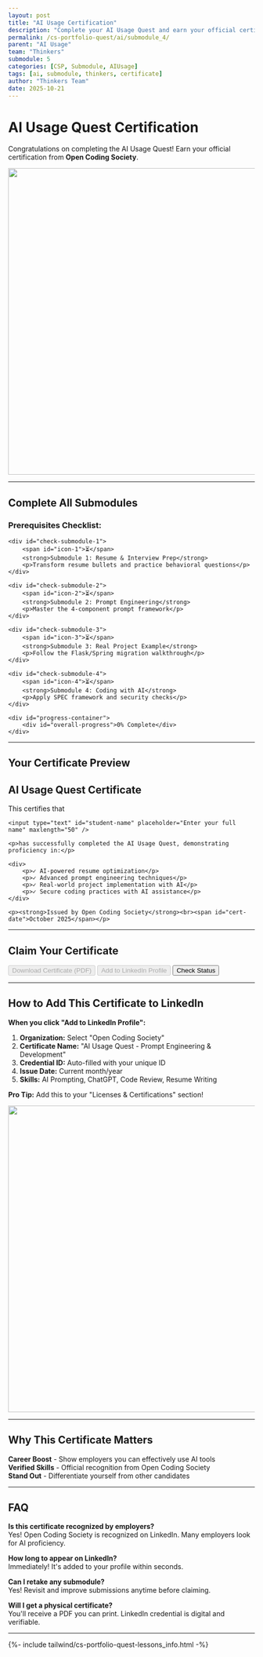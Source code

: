```yaml
---
layout: post
title: "AI Usage Certification"
description: "Complete your AI Usage Quest and earn your official certification from Open Coding Society. Add it to your LinkedIn profile to showcase your skills."
permalink: /cs-portfolio-quest/ai/submodule_4/
parent: "AI Usage"
team: "Thinkers"
submodule: 5
categories: [CSP, Submodule, AIUsage]
tags: [ai, submodule, thinkers, certificate]
author: "Thinkers Team"
date: 2025-10-21
---
```


# AI Usage Quest Certification

Congratulations on completing the AI Usage Quest! Earn your official certification from **Open Coding Society**.

<img src="{{site.baseurl}}/images/docx/Quests_QuestOfCode-AIUsage-Thinkers_image5.png" height="625">

---

## Complete All Submodules

<div id="checklist-container">
    <h3>Prerequisites Checklist:</h3>
    
    <div id="check-submodule-1">
        <span id="icon-1">⏳</span>
        <strong>Submodule 1: Resume & Interview Prep</strong>
        <p>Transform resume bullets and practice behavioral questions</p>
    </div>
    
    <div id="check-submodule-2">
        <span id="icon-2">⏳</span>
        <strong>Submodule 2: Prompt Engineering</strong>
        <p>Master the 4-component prompt framework</p>
    </div>
    
    <div id="check-submodule-3">
        <span id="icon-3">⏳</span>
        <strong>Submodule 3: Real Project Example</strong>
        <p>Follow the Flask/Spring migration walkthrough</p>
    </div>
    
    <div id="check-submodule-4">
        <span id="icon-4">⏳</span>
        <strong>Submodule 4: Coding with AI</strong>
        <p>Apply SPEC framework and security checks</p>
    </div>
    
    <div id="progress-container">
        <div id="overall-progress">0% Complete</div>
    </div>
</div>

<div id="status-message"></div>

---

## Your Certificate Preview

<div id="cert-preview">
    <h2>AI Usage Quest Certificate</h2>
    <p>This certifies that</p>
    
    <input type="text" id="student-name" placeholder="Enter your full name" maxlength="50" />
    
    <p>has successfully completed the AI Usage Quest, demonstrating proficiency in:</p>
    
    <div>
        <p>✓ AI-powered resume optimization</p>
        <p>✓ Advanced prompt engineering techniques</p>
        <p>✓ Real-world project implementation with AI</p>
        <p>✓ Secure coding practices with AI assistance</p>
    </div>
    
    <p><strong>Issued by Open Coding Society</strong><br><span id="cert-date">October 2025</span></p>
</div>

---

## Claim Your Certificate

<button id="download-btn" onclick="downloadCertificate()" disabled>Download Certificate (PDF)</button>
<button id="linkedin-btn" onclick="addToLinkedIn()" disabled>Add to LinkedIn Profile</button>
<button id="verify-btn" onclick="checkCompletion()">Check Status</button>

---

## How to Add This Certificate to LinkedIn

**When you click "Add to LinkedIn Profile":**

1. **Organization:** Select "Open Coding Society"
2. **Certificate Name:** "AI Usage Quest - Prompt Engineering & Development"
3. **Credential ID:** Auto-filled with your unique ID
4. **Issue Date:** Current month/year
5. **Skills:** AI Prompting, ChatGPT, Code Review, Resume Writing

**Pro Tip:** Add this to your "Licenses & Certifications" section!

<img src="{{site.baseurl}}/images/docx/Quests_QuestOfCode-AIUsage-Thinkers_image2.png" height="625">

---

## Why This Certificate Matters

**Career Boost** - Show employers you can effectively use AI tools  
**Verified Skills** - Official recognition from Open Coding Society  
**Stand Out** - Differentiate yourself from other candidates  

---

## FAQ

**Is this certificate recognized by employers?**  
Yes! Open Coding Society is recognized on LinkedIn. Many employers look for AI proficiency.

**How long to appear on LinkedIn?**  
Immediately! It's added to your profile within seconds.

**Can I retake any submodule?**  
Yes! Revisit and improve submissions anytime before claiming.

**Will I get a physical certificate?**  
You'll receive a PDF you can print. LinkedIn credential is digital and verifiable.

---

<script>
const SUBMODULES = ['submodule-1', 'submodule-2', 'submodule-3', 'submodule-4'];

function checkCompletion() {
    const completion = {};
    SUBMODULES.forEach(m => {
        completion[m] = localStorage.getItem(`ai-${m}-completed`) === 'true';
    });
    
    SUBMODULES.forEach((module, idx) => {
        const item = document.getElementById(`check-${module}`);
        const icon = document.getElementById(`icon-${idx + 1}`);
        if (completion[module]) {
            item.style.background = '#d4edda';
            icon.textContent = '✅';
        } else {
            item.style.background = '#f8f9fa';
            icon.textContent = '⏳';
        }
    });
    
    const completed = SUBMODULES.filter(m => completion[m]).length;
    const percentage = (completed / SUBMODULES.length) * 100;
    const bar = document.getElementById('overall-progress');
    bar.textContent = `${Math.round(percentage)}% Complete`;
    bar.style.width = `${percentage}%`;
    
    const allDone = SUBMODULES.every(m => completion[m]);
    document.getElementById('download-btn').disabled = !allDone;
    document.getElementById('linkedin-btn').disabled = !allDone;
    
    const msg = document.getElementById('status-message');
    if (allDone) {
        msg.style.background = '#d4edda';
        msg.style.color = '#155724';
        msg.textContent = 'All submodules complete! Your certificate is ready!';
    } else {
        const remaining = SUBMODULES.filter(m => !completion[m]).length;
        msg.style.background = '#fff3cd';
        msg.style.color = '#856404';
        msg.textContent = `${remaining} submodule${remaining > 1 ? 's' : ''} remaining to unlock certificate.`;
    }
    msg.style.display = 'block';
    msg.style.padding = '15px';
    msg.style.margin = '20px 0';
    msg.style.borderRadius = '8px';
}

function downloadCertificate() {
    const name = document.getElementById('student-name').value.trim();
    if (!name) {
        alert('Please enter your name first!');
        return;
    }
    
    const certId = 'AICERT-' + Date.now() + '-' + Math.random().toString(36).substring(2, 8).toUpperCase();
    localStorage.setItem('ai-quest-certificate', JSON.stringify({
        name: name,
        id: certId,
        date: new Date().toISOString(),
        modules: SUBMODULES
    }));
    
    // Generate simple PDF preview
    const certHTML = `
        <!DOCTYPE html>
        <html>
        <head>
            <title>AI Quest Certificate</title>
            <style>
                body { font-family: Georgia, serif; text-align: center; padding: 50px; }
                .cert { background: white; padding: 60px; max-width: 800px; margin: 0 auto; border: 3px solid #667eea; }
                h1 { font-size: 48px; color: #667eea; }
                .name { font-size: 36px; font-weight: bold; color: #764ba2; margin: 20px 0; }
            </style>
        </head>
        <body>
            <div class="cert">
                <h1>Certificate of Completion</h1>
                <h2>AI Usage Quest</h2>
                <p>This certifies that</p>
                <div class="name">${name}</div>
                <p>has successfully completed the AI Usage Quest</p>
                <p><strong>Issued by Open Coding Society</strong><br>${new Date().toLocaleDateString()}</p>
                <p style="font-size: 12px; color: #666; margin-top: 40px;">Certificate ID: ${certId}</p>
            </div>
            <script>window.onload = () => setTimeout(() => window.print(), 500);<\/script>
        </body>
        </html>
    `;
    
    const win = window.open('', '_blank');
    win.document.write(certHTML);
    win.document.close();
    
    const msg = document.getElementById('status-message');
    msg.style.background = '#d4edda';
    msg.style.color = '#155724';
    msg.textContent = `Certificate ready! ID: ${certId}`;
    msg.style.display = 'block';
}

function addToLinkedIn() {
    const name = document.getElementById('student-name').value.trim();
    if (!name) {
        alert('Please enter your name and download certificate first!');
        return;
    }
    
    let certId;
    const saved = localStorage.getItem('ai-quest-certificate');
    if (saved) {
        certId = JSON.parse(saved).id;
    } else {
        certId = 'AICERT-' + Date.now() + '-' + Math.random().toString(36).substring(2, 8).toUpperCase();
    }
    
    const url = new URL('https://www.linkedin.com/profile/add');
    url.searchParams.append('startTask', 'CERTIFICATION_NAME');
    url.searchParams.append('name', 'AI Usage Quest - Prompt Engineering & Development');
    url.searchParams.append('organizationName', 'Open Coding Society');
    url.searchParams.append('issueYear', new Date().getFullYear());
    url.searchParams.append('issueMonth', new Date().getMonth() + 1);
    url.searchParams.append('certId', certId);
    url.searchParams.append('certUrl', window.location.origin + '/ai-quest-verify/' + certId);
    
    window.open(url.toString(), '_blank');
    
    const msg = document.getElementById('status-message');
    msg.style.background = '#d4edda';
    msg.style.color = '#155724';
    msg.textContent = 'Opening LinkedIn... Follow prompts to add certification!';
    msg.style.display = 'block';
}


function generatePrintableCertificate(certData) {
    const certHTML = `
        <!DOCTYPE html>
        <html>
        <head>
            <title>AI Quest Certificate</title>
            <style>
                body { font-family: Georgia, serif; text-align: center; padding: 50px; }
                .cert { background: white; padding: 60px; max-width: 800px; margin: 0 auto; border: 3px solid #667eea; }
                h1 { font-size: 48px; color: #667eea; }
                .name { font-size: 36px; font-weight: bold; color: #764ba2; margin: 20px 0; }
            </style>
        </head>
        <body>
            <div class="cert">
                <h1>Certificate of Completion</h1>
                <h2>AI Usage Quest</h2>
                <p>This certifies that</p>
                <div class="name">${certData.name}</div>
                <p>has successfully completed the AI Usage Quest</p>
                <p><strong>Issued by Open Coding Society</strong><br>${new Date(certData.issueDate).toLocaleDateString()}</p>
                <p style="font-size: 12px; color: #666; margin-top: 40px;">Certificate ID: ${certData.id}</p>
            </div>
            <script>window.onload = () => setTimeout(() => window.print(), 500);<\/script>
        </body>
        </html>
    `;
    
    const win = window.open('', '_blank');
    win.document.write(certHTML);
    win.document.close();
}

document.getElementById('cert-date').textContent = new Date().toLocaleDateString('en-US', {
    month: 'long',
    year: 'numeric'
});

document.addEventListener('DOMContentLoaded', checkCompletion);
</script>

{%- include tailwind/cs-portfolio-quest-lessons_info.html -%}